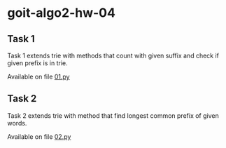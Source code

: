 # goit-algo2-hw-04

## Task 1

Task 1 extends trie with methods that count with given suffix and check if given prefix is in trie.

Available on file [01.py](./01.py)

## Task 2

Task 2 extends trie with method that find longest common prefix of given words.

Available on file [02.py](./02.py)
